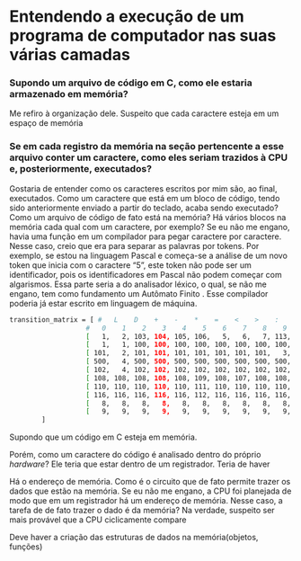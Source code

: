 # Entendendo a execução de um programa de computador nas suas várias camadas

### Supondo um arquivo de código em C, como ele estaria armazenado em memória?

Me refiro à organização dele. Suspeito que cada caractere esteja em um espaço de memória

### Se em cada registro da memória na seção pertencente a esse arquivo conter um caractere, como eles seriam trazidos à CPU e, posteriormente, executados?

Gostaria de entender como os caracteres escritos por mim são, ao final, executados. Como um caractere que está em um bloco de código, tendo sido anteriormente enviado a partir do teclado, acaba sendo executado? Como um arquivo de código de fato está na memória? Há vários blocos na memória cada qual com um caractere, por exemplo? Se eu não me engano, havia uma função em um compilador para pegar caractere por caractere. Nesse caso, creio que era para separar as palavras por tokens. Por exemplo, se estou na linguagem Pascal e começa-se a análise de um novo token que inicia com o caractere “5”, este token não pode ser um identificador, pois os identificadores em Pascal não podem começar com algarismos. Essa parte seria a do analisador léxico, o qual, se não me engano, tem como fundamento um Autômato Finito . Esse compilador poderia já estar escrito em linguagem de máquina.

```bash
transition_matrix = [ #   L    D    +    -    *    =    <    >    :    .    ,    ;    (    )    {    }    "    %   EB  EOL   NL  TAB  EOF   oc
                   #   0    1    2    3    4    5    6    7    8    9   10   11   12   13   14   15   16   17   18   19   20   21   22   23
                   [   1,   2, 103, 104, 105, 106,   5,   6,   7, 113, 114, 115, 117, 118,   8, 503,   9, 120,   0,   0,   0,   0,   0, 504], # 0
                   [   1,   1, 100, 100, 100, 100, 100, 100, 100, 100, 100, 100, 100, 100, 100, 100, 100, 100, 100, 100, 100, 100, 100, 100], # 1
                   [ 101,   2, 101, 101, 101, 101, 101, 101, 101,   3, 101, 101, 101, 101, 101, 101, 101, 101, 101, 101, 101, 101, 101 ,101], # 2
                   [ 500,   4, 500, 500, 500, 500, 500, 500, 500, 500, 500, 500, 500, 500, 500, 500, 500, 500, 500, 500, 500, 500, 500, 500], # 3
                   [ 102,   4, 102, 102, 102, 102, 102, 102, 102, 102, 102, 102, 102, 102, 102, 102, 102, 102, 102, 102, 102, 102, 102, 102], # 4
                   [ 108, 108, 108, 108, 108, 109, 108, 107, 108, 108, 108, 108, 108, 108, 108, 108, 108, 108, 108, 108, 108, 108, 108, 108], # 5
                   [ 110, 110, 110, 110, 110, 111, 110, 110, 110, 110, 110, 110, 110, 110, 110, 110, 110, 110, 110, 110, 110, 110, 110, 110], # 6
                   [ 116, 116, 116, 116, 116, 112, 116, 116, 116, 116, 116, 116, 116, 116, 116, 116, 116, 116, 116, 116, 116, 116, 116, 116], # 7
                   [   8,   8,   8,   8,   8,   8,   8,   8,   8,   8,   8,   8,   8,   8,   8,   0,   8,   8,   8,   8,   8,   8, 501,   8], # 8
                   [   9,   9,   9,   9,   9,   9,   9,   9,   9,   9,   9,   9,   9,   9,   9,   9, 119,   9,   9, 502,   9,   9, 501,   9]  # 9
        ]
```

Supondo que um código em C esteja em memória.  

Porém, como um caractere do código é analisado dentro do próprio *hardware*? Ele teria que estar dentro de um registrador. Teria de haver

 Há o endereço de memória. Como é o circuito que de fato permite trazer os dados que estão na memória. Se eu não me engano, a CPU foi planejada de modo que em um registrador há um endereço de memória. Nesse caso, a tarefa de de fato trazer o dado é da memória? Na verdade, suspeito ser mais provável que a CPU ciclicamente compare

Deve haver a criação das estruturas de dados na memória(objetos, funções)